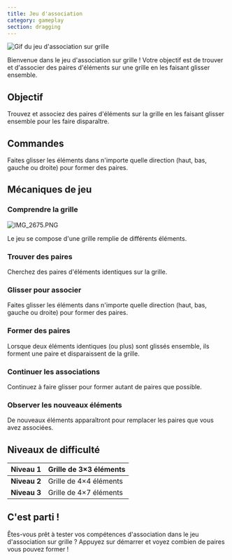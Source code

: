 ```yaml
---
title: Jeu d'association
category: gameplay
section: dragging
---
```

![Gif du jeu d'association sur grille](https://help.studycat.com/hc/article_attachments/34965697809049)

Bienvenue dans le jeu d'association sur grille ! Votre objectif est de trouver et d'associer des paires d'éléments sur une grille en les faisant glisser ensemble.

## Objectif

Trouvez et associez des paires d'éléments sur la grille en les faisant glisser ensemble pour les faire disparaître.

## Commandes

Faites glisser les éléments dans n'importe quelle direction (haut, bas, gauche ou droite) pour former des paires.

## Mécaniques de jeu

### Comprendre la grille

![IMG_2675.PNG](https://help.studycat.com/hc/article_attachments/34786044757657)

Le jeu se compose d'une grille remplie de différents éléments.

### Trouver des paires

Cherchez des paires d'éléments identiques sur la grille.

### Glisser pour associer

Faites glisser les éléments dans n'importe quelle direction (haut, bas, gauche ou droite) pour former des paires.

### Former des paires

Lorsque deux éléments identiques (ou plus) sont glissés ensemble, ils forment une paire et disparaissent de la grille.

### Continuer les associations

Continuez à faire glisser pour former autant de paires que possible.

### Observer les nouveaux éléments

De nouveaux éléments apparaîtront pour remplacer les paires que vous avez associées.

## Niveaux de difficulté

| **Niveau 1** | Grille de 3×3 éléments |
| --- | --- |
| **Niveau 2** | Grille de 4×4 éléments |
| **Niveau 3** | Grille de 4×7 éléments |

## C'est parti !

Êtes-vous prêt à tester vos compétences d'association dans le jeu d'association sur grille ? Appuyez sur démarrer et voyez combien de paires vous pouvez former !